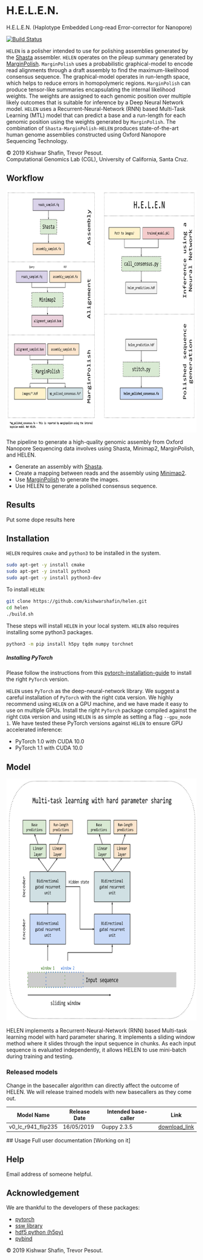# H.E.L.E.N.
H.E.L.E.N. (Haplotype Embedded Long-read Error-corrector for Nanopore)


[![Build Status](https://travis-ci.com/kishwarshafin/helen.svg?branch=master)](https://travis-ci.com/kishwarshafin/helen)

`HELEN` is a polisher intended to use for polishing assemblies generated by the [Shasta](https://github.com/chanzuckerberg/shasta) assembler. `HELEN` operates on the pileup summary generated by [MarginPolish](https://github.com/UCSC-nanopore-cgl/marginPolish). `MarginPolish` uses a probabilistic graphical-model to encode read alignments through a draft assembly to find the maximum-likelihood consensus sequence. The graphical-model operates in run-length space, which helps to reduce errors in homopolymeric regions. `MarginPolish` can produce tensor-like summaries encapsulating the internal likelihood weights. The weights are assigned to each genomic position over multiple likely outcomes that is suitable for inference by a Deep Neural Network model. `HELEN` uses a Recurrent-Neural-Network (RNN) based Multi-Task Learning (MTL) model that can predict a base and a run-length for each genomic position using the weights generated by `MarginPolish`. The combination of `Shasta-MarginPolish-HELEN` produces state-of-the-art human genome assemblies constructed using Oxford Nanopore Sequencing Technology.

© 2019 Kishwar Shafin, Trevor Pesout. <br/>
Computational Genomics Lab (CGL), University of California, Santa Cruz.

## Workflow
<p align="center">
<img src="img/pipeline.svg" alt="pipeline.svg" height="640p">
</p>

The pipeline to generate a high-quality genomic assembly from Oxford Nanopore Sequencing data involves using Shasta, Minimap2, MarginPolish, and HELEN.
* Generate an assembly with [Shasta](https://github.com/chanzuckerberg/shasta).
* Create a mapping between reads and the assembly using [Minimap2](https://github.com/lh3/minimap2).
* Use [MarginPolish](https://github.com/UCSC-nanopore-cgl/marginPolish) to generate the images.
* Use HELEN to generate a polished consensus sequence.

## Results
Put some dope results here

## Installation
`HELEN` requires `cmake` and `python3` to be installed in the system.
```bash
sudo apt-get -y install cmake
sudo apt-get -y install python3
sudo apt-get -y install python3-dev
```
To install `HELEN`:

```bash
git clone https://github.com/kishwarshafin/helen.git
cd helen
./build.sh
```

These steps will install `HELEN` in your local system. `HELEN` also requires installing some python3 packages.
```bash
python3 -m pip install h5py tqdm numpy torchnet
```

##### Installing PyTorch
Please follow the instructions from this [pytorch-installation-guide](https://pytorch.org/get-started/locally/) to install the right `PyTorch` version.

`HELEN` uses `PyTorch` as the deep-neural-network library. We suggest a careful installation of `PyTorch` with the right `CUDA` version. We highly recommend using `HELEN` on a GPU machine, and we have made it easy to use on multiple GPUs. Install the right `PyTorch` package compiled against the right `CUDA` version and using `HELEN` is as simple as setting a flag `--gpu_mode 1`. We have tested these PyTorch versions against `HELEN` to ensure GPU accelerated inference:
* PyTorch 1.0 with CUDA 10.0
* PyTorch 1.1 with CUDA 10.0

## Model
<p align="center">
<img src="img/model_schema.svg" alt="pipeline.svg" height="640p">
</p>

HELEN implements a Recurrent-Neural-Network (RNN) based Multi-task learning model with hard parameter sharing. It implements a sliding window method where it slides through the input sequence in chunks. As each input sequence is evaluated independently, it allows HELEN to use mini-batch during training and testing.

### Released models
Change in the basecaller algorithm can directly affect the outcome of HELEN. We will release trained models with new basecallers as they come out.
<center>

| Model Name         | Release Date | Intended base-caller | Link                                                                                                                                |
|--------------------|--------------|----------------------|-------------------------------------------------------------------------------------------------------------------------------------|
| v0_lc_r941_flip235 | 16/05/2019   | Guppy 2.3.5          | [download_link](https://storage.googleapis.com/kishwar-helen/helen_trained_models/v0_london_calling_2019/HELEN_v0_lc_r941_flip235.pkl) |

</center>
## Usage
Full user documentation [Working on it]

## Help
Email address of someone helpful.

## Acknowledgement
We are thankful to the developers of these packages: </br>
* [pytorch](https://pytorch.org/)
* [ssw library](https://github.com/mengyao/Complete-Striped-Smith-Waterman-Library)
* [hdf5 python (h5py)](https://www.h5py.org/)
* [pybind](https://github.com/pybind/pybind11)


© 2019 Kishwar Shafin, Trevor Pesout.
